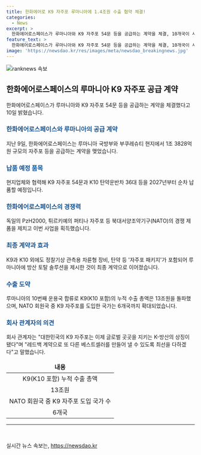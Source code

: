 ```yaml
---
title: 한화에어로 K9 자주포 루마니아에 1.4조원 수출 협약 체결!
categories:
  - News
excerpt: >
  한화에어로스페이스가 루마니아와 K9 자주포 54문 등을 공급하는 계약을 체결, 10개국이 사용하는 베스트셀러 자주포의 입지를 굳혀 총 1조 3828억원 규모의 계약 체결. 이로써 K9과 K10 외에도 다양한 방산 장비를 포함한 자주포 패키지를 제공하여 루마니아에 방산 토탈 솔루션을 제시한 것이 강조되었고, K9(K10 포함)의 누적 수출 총액은 13조원을 돌파했으며, K9 자주포를 도입한 NATO 회원국은 6개국으로 확대되었다.
feature_text: >
  한화에어로스페이스가 루마니아와 K9 자주포 54문 등을 공급하는 계약을 체결, 10개국이 사용하는 베스트셀러 자주포의 입지를 굳혀 총 1조 3828억원 규모의 계약 체결. 이로써 K9과 K10 외에도 다양한 방산 장비를 포함한 자주포 패키지를 제공하여 루마니아에 방산 토탈 솔루션을 제시한 것이 강조되었고, K9(K10 포함)의 누적 수출 총액은 13조원을 돌파했으며, K9 자주포를 도입한 NATO 회원국은 6개국으로 확대되었다.
image: 'https://newsdao.kr/res/images/meta/newsdao_breakingnews.jpg'
---
```


<p><img src="https://newsdao.kr/res/images/meta/newsdao_breakingnews.jpg" alt="ranknews 속보" /></p>

<h2 data-ke-size="size26">한화에어로스페이스의 루마니아 K9 자주포 공급 계약</h2>

<p data-ke-size="size16">한화에어로스페이스가 루마니아와 K9 자주포 54문 등을 공급하는 계약을 체결했다고 10일 밝혔습니다.</p>

<h3><b><span style="color: #1a5490;">한화에어로스페이스와 루마니아의 공급 계약</span></b></h3>

<p data-ke-size="size16">지난 9일, 한화에어로스페이스는 루마니아 국방부와 부쿠레슈티 현지에서 1조 3828억원 규모의 자주포 등을 공급하는 계약을 맺었습니다.</p>

<h3><b><span style="color: #1a5490;">납품 예정 품목</span></b></h3>

<p data-ke-size="size16">현지업체와 협력해 K9 자주포 54문과 K10 탄약운반차 36대 등을 2027년부터 순차 납품할 예정입니다.</p>

<h3><b><span style="color: #1a5490;">한화에어로스페이스의 경쟁력</span></b></h3>

<p data-ke-size="size16">독일의 PzH2000, 튀르키예의 퍼티나 자주포 등 북대서양조약기구(NATO)의 경쟁 제품을 제치고 이번 사업을 획득했습니다.</p>

<h3><b><span style="color: #1a5490;">최종 계약과 효과</span></b></h3>

<p data-ke-size="size16">K9과 K10 외에도 정찰기상 관측용 차륜형 장비, 탄약 등 '자주포 패키지'가 포함되어 루마니아에 방산 토탈 솔루션을 제시한 것이 최종 계약으로 이어졌습니다.</p>

<h3><b><span style="color: #1a5490;">수출 도약</span></b></h3>

<p data-ke-size="size16">루마니아의 10번째 운용국 합류로 K9(K10 포함)의 누적 수출 총액은 13조원을 돌파했으며, NATO 회원국 중 K9 자주포를 도입한 국가는 6개국까지 확대되었습니다.</p>

<h3><b><span style="color: #1a5490;">회사 관계자의 의견</span></b></h3>

<p data-ke-size="size16">회사 관계자는 "대한민국의 K9 자주포는 이제 글로벌 곳곳을 지키는 K-방산의 상징이 됐다"며 "레드백 계약으로 또 다른 베스트셀러를 만들어 낼 수 있도록 최선을 다하겠다"고 말했습니다.</p>

<table>
<thead>
<tr>
<td style="text-align: center; height: 17px;"><b>내용</b></td>
</tr>
</thead>
<tbody>
<tr>
<td style="text-align: center; height: 17px;">K9(K10 포함) 누적 수출 총액</td>
</tr>
<tr>
<td style="text-align: center; height: 17px;">13조원</td>
</tr>
<tr>
<td style="text-align: center; height: 17px;">NATO 회원국 중 K9 자주포 도입 국가 수</td>
</tr>
<tr>
<td style="text-align: center; height: 17px;">6개국</td>
</tr>
</tbody>
</table>

<hr>

<p data-ke-size="size16">&nbsp;</p>
실시간 뉴스 속보는, <a href="https://newsdao.kr" rel="dofollow">https://newsdao.kr</a>


